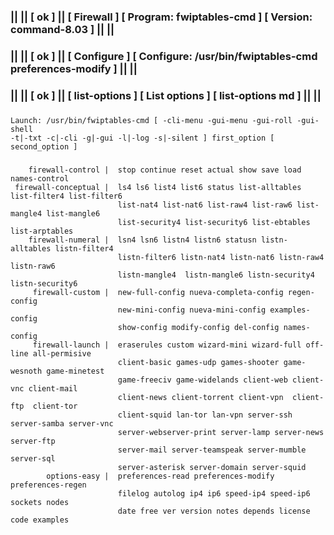 ### || || [ ok ] || [ Firewall ] [ Program: fwiptables-cmd ] [ Version: command-8.03 ] || ||
### || || [ ok ] || [ Configure ] [ Configure: /usr/bin/fwiptables-cmd preferences-modify ] || ||
### || || [ ok ] || [ list-options ] [ List options ] [ list-options md ] || ||
###
    Launch: /usr/bin/fwiptables-cmd [ -cli-menu -gui-menu -gui-roll -gui-shell
    -t|-txt -c|-cli -g|-gui -l|-log -s|-silent ] first_option [ second_option ]
###
        firewall-control |  stop continue reset actual show save load names-control                 
     firewall-conceptual |  ls4 ls6 list4 list6 status list-alltables list-filter4 list-filter6     
                            list-nat4 list-nat6 list-raw4 list-raw6 list-mangle4 list-mangle6       
                            list-security4 list-security6 list-ebtables list-arptables              
        firewall-numeral |  lsn4 lsn6 listn4 listn6 statusn listn-alltables listn-filter4           
                            listn-filter6 listn-nat4 listn-nat6 listn-raw4 listn-raw6               
                            listn-mangle4  listn-mangle6 listn-security4 listn-security6            
         firewall-custom |  new-full-config nueva-completa-config regen-config                      
                            new-mini-config nueva-mini-config examples-config                       
                            show-config modify-config del-config names-config                       
         firewall-launch |  eraserules custom wizard-mini wizard-full off-line all-permisive        
                            client-basic games-udp games-shooter game-wesnoth game-minetest         
                            game-freeciv game-widelands client-web client-vnc client-mail           
                            client-news client-torrent client-vpn  client-ftp  client-tor           
                            client-squid lan-tor lan-vpn server-ssh server-samba server-vnc         
                            server-webserver-print server-lamp server-news server-ftp               
                            server-mail server-teamspeak server-mumble server-sql                   
                            server-asterisk server-domain server-squid                              
            options-easy |  preferences-read preferences-modify preferences-regen                   
                            filelog autolog ip4 ip6 speed-ip4 speed-ip6 sockets nodes               
                            date free ver version notes depends license code examples               
